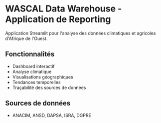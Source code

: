 # WASCAL Data Warehouse - Application de Reporting

Application Streamlit pour l'analyse des données climatiques et agricoles d'Afrique de l'Ouest.

## Fonctionnalités
- Dashboard interactif
- Analyse climatique
- Visualisations géographiques
- Tendances temporelles
- Traçabilité des sources de données

## Sources de données
- ANACIM, ANSD, DAPSA, ISRA, DGPRE
